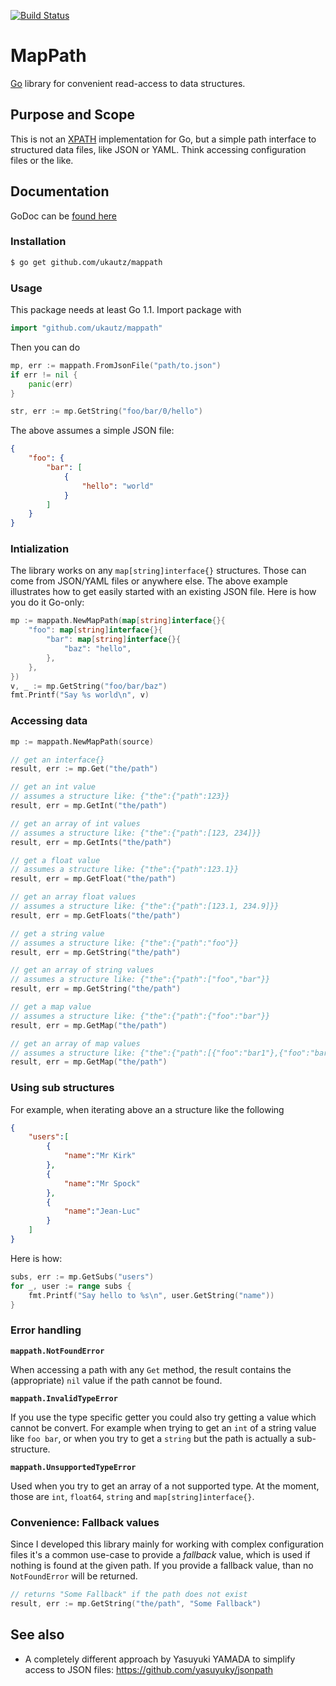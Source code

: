 [![Build Status](https://travis-ci.org/ukautz/mappath.svg?branch=master)](https://travis-ci.org/ukautz/mappath)

MapPath
=======

[Go](http://golang.org/) library for convenient read-access to data structures.

Purpose and Scope
-----------------

This is not an [XPATH](http://en.wikipedia.org/wiki/XPath) implementation for Go, but a simple path interface
to structured data files, like JSON or YAML. Think accessing configuration files or the like.

Documentation
-------------

GoDoc can be [found here](http://godoc.org/github.com/ukautz/mappath)

### Installation

```bash
$ go get github.com/ukautz/mappath
```

### Usage

This package needs at least Go 1.1. Import package with

```go
import "github.com/ukautz/mappath"
```

Then you can do

```go
mp, err := mappath.FromJsonFile("path/to.json")
if err != nil {
    panic(err)
}

str, err := mp.GetString("foo/bar/0/hello")
```

The above assumes a simple JSON file:

```json
{
    "foo": {
        "bar": [
            {
                "hello": "world"
            }
        ]
    }
}
```

### Intialization

The library works on any `map[string]interface{}` structures. Those can come from JSON/YAML files or anywhere else. The above example illustrates how to get easily started with an existing JSON file. Here is how you do it Go-only:

```go
mp := mappath.NewMapPath(map[string]interface{}{
    "foo": map[string]interface{}{
        "bar": map[string]interface{}{
            "baz": "hello",
        },
    },
})
v, _ := mp.GetString("foo/bar/baz")
fmt.Printf("Say %s world\n", v)
```

### Accessing data

```go
mp := mappath.NewMapPath(source)

// get an interface{}
result, err := mp.Get("the/path")

// get an int value
// assumes a structure like: {"the":{"path":123}}
result, err = mp.GetInt("the/path")

// get an array of int values
// assumes a structure like: {"the":{"path":[123, 234]}}
result, err = mp.GetInts("the/path")

// get a float value
// assumes a structure like: {"the":{"path":123.1}}
result, err = mp.GetFloat("the/path")

// get an array float values
// assumes a structure like: {"the":{"path":[123.1, 234.9]}}
result, err = mp.GetFloats("the/path")

// get a string value
// assumes a structure like: {"the":{"path":"foo"}}
result, err = mp.GetString("the/path")

// get an array of string values
// assumes a structure like: {"the":{"path":["foo","bar"}}
result, err = mp.GetString("the/path")

// get a map value
// assumes a structure like: {"the":{"path":{"foo":"bar"}}
result, err = mp.GetMap("the/path")

// get an array of map values
// assumes a structure like: {"the":{"path":[{"foo":"bar1"},{"foo":"bar2"}]}
result, err = mp.GetMap("the/path")
```

### Using sub structures

For example, when iterating above an a structure like the following

```json
{
    "users":[
        {
            "name":"Mr Kirk"
        },
        {
            "name":"Mr Spock"
        },
        {
            "name":"Jean-Luc"
        }
    ]
}
```
Here is how:

```go
subs, err := mp.GetSubs("users")
for _, user := range subs {
    fmt.Printf("Say hello to %s\n", user.GetString("name"))
}
```

### Error handling

**`mappath.NotFoundError`**

When accessing a path with any `Get` method, the result contains the (appropriate) `nil` value
if the path cannot be found.

**`mappath.InvalidTypeError`**

If you use the type specific getter you could also try getting a value which cannot be convert. For example
when trying to get an `int` of a string value like `foo bar`, or when you try to get a `string` but the
path is actually a sub-structure.

**`mappath.UnsupportedTypeError`**

Used when you try to get an array of a not supported type. At the moment, those are `int`, `float64`, `string` and `map[string]interface{}`.

### Convenience: Fallback values

Since I developed this library mainly for working with complex configuration files it's a common use-case to provide
a _fallback_ value, which is used if nothing is found at the given path. If you provide a fallback value, than no
`NotFoundError` will be returned.

```go
// returns "Some Fallback" if the path does not exist
result, err := mp.GetString("the/path", "Some Fallback")
```

## See also

* A completely different approach by Yasuyuki YAMADA to simplify access to JSON files: https://github.com/yasuyuky/jsonpath
